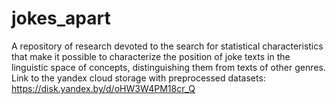 # jokes_apart
A repository of research devoted to the search for statistical characteristics that make it possible to characterize the position of joke texts in the linguistic space of concepts, distinguishing them from texts of other genres.
Link to the yandex cloud storage with preprocessed datasets: https://disk.yandex.by/d/oHW3W4PM18cr_Q
